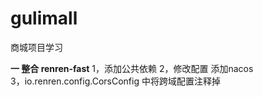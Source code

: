 # gulimall
商城项目学习

**一 整合 renren-fast**
1，添加公共依赖
2，修改配置 添加nacos  
3，io.renren.config.CorsConfig 中将跨域配置注释掉
